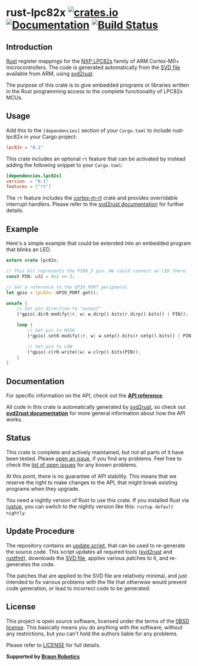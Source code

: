 # rust-lpc82x [![crates.io](https://img.shields.io/crates/v/lpc82x.svg)](https://crates.io/crates/lpc82x) [![Documentation](https://docs.rs/lpc82x/badge.svg)](https://docs.rs/lpc82x) [![Build Status](https://travis-ci.org/braun-robotics/rust-lpc82x.svg?branch=master)](https://travis-ci.org/braun-robotics/rust-lpc82x)

## Introduction

[Rust] register mappings for the [NXP LPC82x] family of ARM Cortex-M0+ microcontrollers. The code is generated automatically from the [SVD file] available from ARM, using [svd2rust].

The purpose of this crate is to give embedded programs or libraries written in the Rust programming access to the complete functionality of LPC82x MCUs.

## Usage

Add this to the `[dependencies]` section of your `Cargo.toml` to include rust-lpc82x in your Cargo project:

``` toml
lpc82x = "0.1"
```

This crate includes an optional `rt` feature that can be activated by instead adding the following snippet to your `Cargo.toml`:

``` toml
[dependencies.lpc82x]
version  = "0.1"
features = ["rt"]
```

The `rt` feature includes the [cortex-m-rt] crate and provides overridable interrupt handlers. Please refer to the [svd2rust documentation] for further details.

## Example

Here's a simple example that could be extended into an embedded program that blinks an LED.

``` rust
extern crate lpc82x;

// This bit represents the PIO0_3 pin. We could connect an LED there.
const PIN: u32 = 0x1 << 3;

// Get a reference to the GPIO_PORT peripheral
let gpio = lpc82x::GPIO_PORT.get();

unsafe {
    // Set pin direction to "output"
    (*gpio).dir0.modify(|r, w| w.dirp().bits(r.dirp().bits() | PIN));

    loop {
        // Set pin to HIGH
        (*gpio).set0.modify(|r, w| w.setp().bits(r.setp().bits() | PIN));

        // Set pin to LOW
        (*gpio).clr0.write(|w| w.clrp().bits(PIN));
    }
}
```

## Documentation

For specific information on the API, check out the **[API reference]**.

All code in this crate is automatically generated by [svd2rust], so check out **[svd2rust documentation]** for more general information about how the API works.

## Status

This crate is complete and actively maintained, but not all parts of it have been tested. Please [open an issue], if you find any problems. Feel free to check the [list of open issues] for any known problems.

At this point, there is no guarantee of API stability. This means that we reserve the right to make changes to the API, that might break existing programs when they upgrade.

You need a nightly version of Rust to use this crate. If you installed Rust via [rustup], you can switch to the nightly version like this: `rustup default nightly`.

## Update Procedure

The repository contains an [update script], that can be used to re-generate the source code. This script updates all required tools ([svd2rust] and [rustfmt]), downloads the [SVD file], applies various patches to it, and re-generates the code.

The patches that are applied to the SVD file are relatively minimal, and just intended to fix various problems with the file that otherwise would prevent code generation, or lead to incorrect code to be generated.


## License

This project is open source software, licensed under the terms of the [0BSD license]. This basically means you do anything with the software, without any restrictions, but you can't hold the authors liable for any problems.

Please refer to [LICENSE] for full details.


**Supported by [Braun Robotics]**


[Rust]: https://www.rust-lang.org/
[NXP LPC82x]: http://www.nxp.com/products/microcontrollers-and-processors/arm-based-processors-and-mcus/lpc-cortex-m-mcus/lpc800-series-cortex-m0-plus-mcus/low-cost-microcontrollers-mcus-based-on-arm-cortex-m0-plus-cores:LPC82X
[SVD file]: http://ds.arm.com/media/resources/db/chip/nxp/lpc824m201jdh20/LPC82x.svd
[svd2rust]: https://crates.io/crates/svd2rust
[cortex-m-rt]: https://crates.io/crates/cortex-m-rt
[svd2rust documentation]: https://docs.rs/svd2rust/0.11.4/svd2rust/
[API reference]: https://docs.rs/lpc82x
[open an issue]: https://github.com/braun-robotics/rust-lpc82x/issues/new
[list of open issues]: https://github.com/braun-robotics/rust-lpc82x/issues
[rustup]: https://rustup.rs/
[update script]: https://github.com/braun-robotics/rust-lpc82x/blob/master/scripts/update
[rustfmt]: https://crates.io/crates/rustfmt
[0BSD license]: https://opensource.org/licenses/FPL-1.0.0
[LICENSE]: https://github.com/braun-robotics/rust-lpc82x/blob/master/LICENSE
[Braun Robotics]: https://braun-robotics.com/
